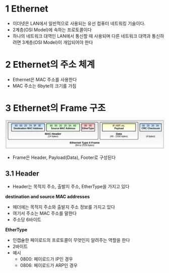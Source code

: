 # 1 Ethernet

* 이더넷은 LAN에서 일반적으로 사용되는 유선 컴퓨터 네트워킹 기술이다.
* 2계층(OSI Model)에 속하는 프로토콜이다
* 하나의 네트워크 대역인 LAN에서 통신할 때 사용되며 다른 네트워크 대역과 통신하려면 3계층(OSI Model)이 개입되어야 한다



# 2 Ethernet의 주소 체계

* Ethernet은 MAC 주소를 사용한다
* MAC 주소는 6byte의 크기를 가짐



# 3 Ethernet의 Frame 구조

![image-20220616143952064](./images/1.png)

* Frame은 Header, Payload(Data), Footer로 구성된다



## 3.1 Header

* Header는 목적지 주소, 출발지 주소, EtherType을 가지고 있다



**destination and source MAC addresses**

* 헤더에는 목적지 주소와 출발지 주소 정보를 가지고 있다
* 여기서 주소는 MAC 주소를 말한다
* 주소당 6바이트



**EtherType**

* 인캡슐한 페이로드의 프로토콜이 무엇인지 알려주는 역할을 한다
* 2바이트
* 예시
  * 0800: 페이로드가 IP인 경우
  * 0806: 페이로드가 ARP인 경우